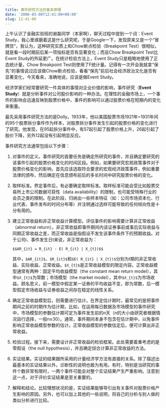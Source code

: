 ```yaml
---
title: 事件研究方法的基本原理
date: '2006-03-08T12:41:00+08:00'
slug: 12-41-00
---
```


上午认识了金融实验班的谢磊同学（本家啊），聊天过程中提到一个词：Event Study，我心里琢磨着这是什么研究呢，于是Google一下，发现原来又是一个“冒牌货”，我认为，这种研究实质上和Chow断点检验（Breakpoint Test）很相似，就是看一段时期前后某一项指标是否有显著变化；而且Chow Breakpoint Test比Event Study的外延更广。在统计检验方法上，Event Study只是粗略地使用了正态统计量，Chow Breakpoint Test则使用了F统计量。记得有一次开会我就拿“保先”的事情说过应该做Chow断点检验，看看“保先”前后社会经济政治文化是否有显著变化，今天看来，准确地说，应该是做Event Study。

经济学家们经常要研究一件具体的事情对企业价值的影响，事件研究（**Event Study**）就是分析事件对公司股价影响的一种办法。在理性的金融市场上，一个事件的影响会迅速反映到股票价格中，事件的影响可以通过股票价格在短期内的变化来衡量。

最先采用事件研究方法的是Dolly。1933年，他以美国股票市场1921年~1931年间的95个股票拆分事件作为样本，对股票拆分事件发生引起的股票价格的变化进行了研究。他发现，在95起拆分事件中，有57起引起了股票价格上升，26起引起了股价下降，另外12起没有引起明显反应。

事件研究方法通常包括以下步骤：

1. 对事件的定义。事件研究的首要任务是确定所研究的事件，并且确定要研究的该事件引起的股票价格变化的时间区段。例如，如果要研究宏观政策事件对于股票价格变化的影响，首先应该选取符合要求的宏观经济政策事件，例如重要法律的颁布，然后确定在信息颁布前后的多长时间中研究股票价格的变化。

2. 取样标准。界定事件后，有必要确定取样标准。取样标准可能会受比如股票交易所上市公司数据可获性（data availability）的限制，也可能受特殊行业的会员之类的限制。在此阶段，归纳出一些样本特征（如：公司市场资本化、行业代表、事件发布的时间分布等）并注明通过选样可能导致的任何倾向性是十分有用的。

3. 建立正常收益和非正常收益计算模型。评估事件的影响需要计算非正常收益（abnormal return）。非正常收益即事件期间内该证券事前或事后实际收益与同期正常收益之差，而正常收益是指假设不发生该事件条件下的预期收益。对于公司i、事件发生日t来说，非正常收益为：

    `$$AR_{it} = R_{it} - E( R_{it} | X_{t})$$`

    其中，`$AR_{it}$`、`$R_{it}$`和`$E( R_{it} | X_{t})$`分别为t期的非正常收益、实际收益、正常收益。`$X_{t}$`是正常收益模型的限定内容。正常收益模型通常有两种：固定平均收益模型（the constant mean return model），其中`$X_{t}$`为常数；市场模型（the market model），其中`$X_{t}$`为市场收益。顾名思义，前一模型中假定某一证券的平均收益不变，即为常数，后一模型假定市场收益与证券收益之间存在稳定的线性关系。

4. 确定正常收益模型后，则需要进行估计。在界定估计期时，最常见的是把事件期间之前的时期作为估计期，比如，在运用每日数据及市场模型的事件研究中，市场模型的参数估计期可定为事件发生前的n天（n的大小由研究者根据情况自行选择，一般n≥30）。通常，事件期间本身不包含在估计期中，以免事件影响正常收益模型参数的估计。正常收益模型的参数估定后，便可计算出非正常收益。

5. 检验过程。接下来，需要设计非正常收益的检验框架。此处需要着重考虑的是零假设（the null hypothesis），并且确定综合计算非正常收益的方法。

6. 实证结果。实证的结果跟所采用的计量经济学方法有直接的关系。除了描述出最基本的实证结果以外，诊断性的说明也极为有用。有时，特别是当研究的事件个数非常有限时，一两个事件可能会对整个实证结果产生严重影响。注意到这一点，对于评价实证结果是至关重要的。

7. 解释和结论。比较理想状况的是，实证结果能够导引出有关事件对股票价格产生影响的原因。另外，也可以加上其他的一些说明，将自己的分析与别人做的类似分析进行比较。
